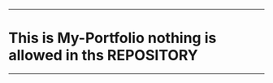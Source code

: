 
-------------------------------

# This is My-Portfolio nothing is allowed in ths REPOSITORY

------------------------------------------
